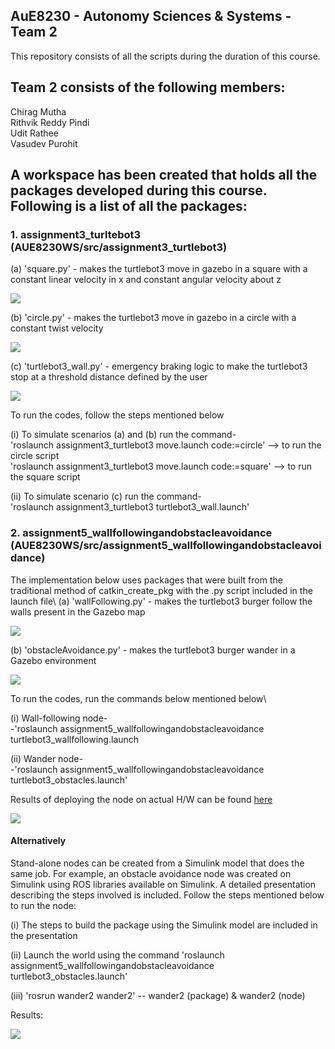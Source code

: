 ## AuE8230 - Autonomy Sciences & Systems - Team 2

This repository consists of all the scripts during the duration of this course.

## Team 2 consists of the following members:
Chirag Mutha\
Rithvik Reddy Pindi\
Udit Rathee\
Vasudev Purohit

## A workspace has been created that holds all the packages developed during this course. Following is a list of all the packages:

### 1. assignment3_turltebot3 (AUE8230WS/src/assignment3_turtlebot3)

(a) 'square.py' - makes the turtlebot3 move in gazebo in a square with a constant linear velocity in x and constant angular velocity about z

![](https://github.com/vasudevpurohit/AUE8230Spring22_Team2/blob/master/AUE8230_WS/src/assignment3_turtlebot3/videos/square.gif)

(b) 'circle.py' - makes the turtlebot3 move in gazebo in a circle with a constant twist velocity

![](https://github.com/vasudevpurohit/AUE8230Spring22_Team2/blob/master/AUE8230_WS/src/assignment3_turtlebot3/videos/circle.gif)

(c) 'turtlebot3_wall.py' - emergency braking logic to make the turtlebot3 stop at a threshold distance defined by the user

![](https://github.com/vasudevpurohit/AUE8230Spring22_Team2/blob/master/AUE8230_WS/src/assignment3_turtlebot3/videos/emergency_brake.gif)

To run the codes, follow the steps mentioned below

(i) To simulate scenarios (a) and (b) run the command-<br /> 
'roslaunch assignment3_turtlebot3 move.launch code:=circle' --> to run the circle script\
'roslaunch assignment3_turtlebot3 move.launch code:=square' --> to run the square script

(ii) To simulate scenario (c) run the command-\
'roslaunch assignment3_turtlebot3 turtlebot3_wall.launch'

### 2. assignment5_wallfollowingandobstacleavoidance (AUE8230WS/src/assignment5_wallfollowingandobstacleavoidance)

The implementation below uses packages that were built from the traditional method of catkin_create_pkg with the .py script included in the launch file\ 
(a) 'wallFollowing.py' - makes the turtlebot3 burger follow the walls present in the Gazebo map

![](https://github.com/vasudevpurohit/AUE8230Spring22_Team2/blob/master/AUE8230_WS/src/assignment5_wallfollowingandobstacleavoidance/videos/wallFollowing.gif)

(b) 'obstacleAvoidance.py' - makes the turtlebot3 burger wander in a Gazebo environment

![](https://github.com/vasudevpurohit/AUE8230Spring22_Team2/blob/master/AUE8230_WS/src/assignment5_wallfollowingandobstacleavoidance/videos/wander.gif)

To run the codes, run the commands below mentioned below\

(i) Wall-following node-\
-'roslaunch assignment5_wallfollowingandobstacleavoidance turtlebot3_wallfollowing.launch

(ii) Wander node-\
-'roslaunch assignment5_wallfollowingandobstacleavoidance turtlebot3_obstacles.launch'

Results of deploying the node on actual H/W can be found [here](https://drive.google.com/drive/folders/1-5eiNoA9bVsNyNHob1AXqxvZAVP8I73d)

![](https://github.com/vasudevpurohit/AUE8230Spring22_Team2/blob/master/AUE8230_WS/src/assignment5_wallfollowingandobstacleavoidance/videos/wander_2.gif)

#### Alternatively 
Stand-alone nodes can be created from a Simulink model that does the same job. For example, an obstacle avoidance node was created on Simulink using ROS libraries available on Simulink. A detailed presentation describing the steps involved is included. Follow the steps mentioned below to run the node:

(i) The steps to build the package using the Simulink model are included in the presentation

(ii) Launch the world using the command 'roslaunch assignment5_wallfollowingandobstacleavoidance turtlebot3_obstacles.launch'

(iii) 'rosrun wander2 wander2' -- wander2 (package) & wander2 (node)

Results:

![](https://github.com/vasudevpurohit/AUE8230Spring22_Team2/blob/master/Standalone_Node/obstacleAvoidance.gif)

